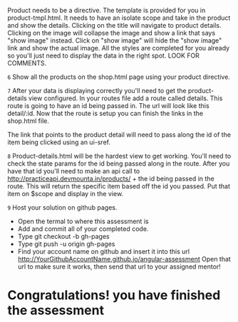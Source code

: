 <!-- # Angular assessment


``1``
 Create a basic angular app that includes a mainCtrl,mainService,app.js and routes.js The index.html file is included in this repo so you dont need to add one. -->

<!-- ``2``
 Setup your router, states, and ui-view so that the home.html loads first. Also set up the routes for the about.html, blog.html and shop.html. -->
<!--
``3``
 Connect the navigation links that are located in the index.html to point to the corresponding page. -->

<!-- ``4``
 After you have your routing setup you can start working on getting the data you'll need.
 For the shop.html view you're going to need to make an api call to http://practiceapi.devmounta.in/products to get all the products.

 ``5`` -->
 Product needs to be a directive.  The template is provided for you in product-tmpl.html.
 It needs to have an isolate scope and take in the product and show the details.
 Clicking on the title will navigate to product details.
 Clicking on the image will collapse the image and show a link that says "show image" instead.  Click on "show image" will hide the "show image" link and show the actual image.
 All the styles are completed for you already so you'll just need to display the data in the right spot. LOOK FOR COMMENTS.

 ``6``
 Show all the products on the shop.html page using your product directive.

 ``7``
 After your data is displaying correctly you'll need to get the product-details view configured.
 In your routes file add a route called details. This route is going to have an id being passed in. The url will look like this detail/:id.
 Now that the route is setup you can finish the links in the shop.html file.

 The link that points to the product detail will need to pass along the id of the item being clicked using an ui-sref.

``8``
Product-details.html will be the hardest view to get working. You'll need to check the state params for the id being passed along in the route.
After you have that id you'll need to make an api call to http://practiceapi.devmounta.in/products/ + the id being passed in the route.
This will return the specific item based off the id you passed.
Put that item on $scope and display in the view.

``9``
Host your solution on github pages.
* Open the termal to where this assessment is
* Add and commit all of your completed code.
* Type git checkout -b gh-pages
* Type git push -u origin gh-pages
* Find your account name on github and insert it into this url http://YourGithubAccountName.github.io/angular-assessment
Open that url to make sure it works, then send that url to your assigned mentor!

# Congratulations! you have finished the assessment
